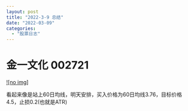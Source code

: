 ```yaml
---
layout: post
title: "2022-3-9 总结"
date: "2022-03-09"
categories: 
  - "股票日志"
---
```


# 金一文化 002721

[![no img]](http://127.0.0.1/?attachment_id=4490)

看起来像是站上60日均线，明天安排，买入价格为60日均线3.76，目标价格4.5，止损0.2(也就是ATR)
